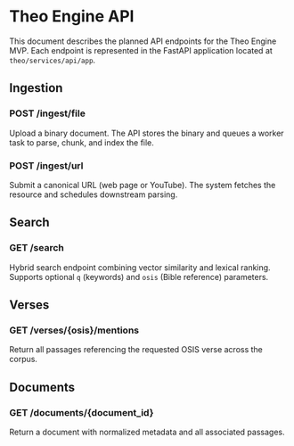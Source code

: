 # Theo Engine API

This document describes the planned API endpoints for the Theo Engine MVP. Each
endpoint is represented in the FastAPI application located at
`theo/services/api/app`.

## Ingestion

### POST /ingest/file

Upload a binary document. The API stores the binary and queues a worker task to
parse, chunk, and index the file.

### POST /ingest/url

Submit a canonical URL (web page or YouTube). The system fetches the resource
and schedules downstream parsing.

## Search

### GET /search

Hybrid search endpoint combining vector similarity and lexical ranking. Supports
optional `q` (keywords) and `osis` (Bible reference) parameters.

## Verses

### GET /verses/{osis}/mentions

Return all passages referencing the requested OSIS verse across the corpus.

## Documents

### GET /documents/{document_id}

Return a document with normalized metadata and all associated passages.

